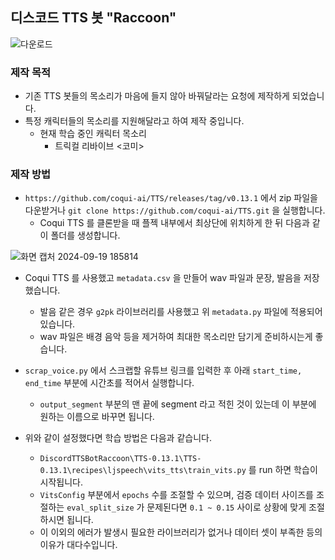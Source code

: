 ## 디스코드 TTS 봇 "Raccoon"

![다운로드](https://github.com/user-attachments/assets/d0f28f10-28d5-4baf-8a12-88a458aaf1a5)

### 제작 목적
- 기존 TTS 봇들의 목소리가 마음에 들지 않아 바꿔달라는 요청에 제작하게 되었습니다.
- 특정 캐릭터들의 목소리를 지원해달라고 하여 제작 중입니다.
  - 현재 학습 중인 캐릭터 목소리
    - 트릭컬 리바이브 <코미>

### 제작 방법
- ```https://github.com/coqui-ai/TTS/releases/tag/v0.13.1``` 에서 zip 파일을 다운받거나 ```git clone https://github.com/coqui-ai/TTS.git``` 을 실행합니다.
  - Coqui TTS 를 클론받을 때 플젝 내부에서 최상단에 위치하게 한 뒤 다음과 같이 폴더를 생성합니다.
    
![화면 캡처 2024-09-19 185814](https://github.com/user-attachments/assets/928b3bb1-57f2-4da6-8b1c-38380f7a71e5)

- Coqui TTS 를 사용했고 ```metadata.csv``` 을 만들어 wav 파일과 문장, 발음을 저장했습니다.  
  - 발음 같은 경우 ```g2pk``` 라이브러리를 사용했고 위 ```metadata.py``` 파일에 적용되어 있습니다.
  - wav 파일은 배경 음악 등을 제거하여 최대한 목소리만 담기게 준비하시는게 좋습니다. 
    
- ```scrap_voice.py``` 에서 스크랩할 유튜브 링크를 입력한 후 아래 ```start_time, end_time``` 부분에 시간초를 적어서 실행합니다.
  - ```output_segment``` 부분의 맨 끝에 segment 라고 적힌 것이 있는데 이 부분에 원하는 이름으로 바꾸면 됩니다.
    
- 위와 같이 설정했다면 학습 방법은 다음과 같습니다.
  - ```DiscordTTSBotRaccoon\TTS-0.13.1\TTS-0.13.1\recipes\ljspeech\vits_tts\train_vits.py``` 를 run 하면 학습이 시작됩니다.
  - ```VitsConfig``` 부분에서 ```epochs``` 수를 조절할 수 있으며, 검증 데이터 사이즈를 조절하는 ```eval_split_size``` 가 문제된다면 ```0.1 ~ 0.15``` 사이로 상황에 맞게 조절하시면 됩니다.
  - 이 이외의 에러가 발생시 필요한 라이브러리가 없거나 데이터 셋이 부족한 등의 이유가 대다수입니다.
  
